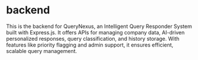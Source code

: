 # backend
This is the backend for QueryNexus, an Intelligent Query Responder System built with Express.js. It offers APIs for managing company data, AI-driven personalized responses, query classification, and history storage. With features like priority flagging and admin support, it ensures efficient, scalable query management.
